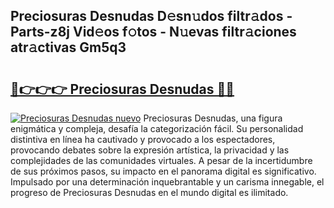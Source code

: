 ## Preciosuras Desnudas D𝚎sn𝚞dos filtr𝚊dos - Parts-z8j Vid𝚎os f𝚘tos - N𝚞evas filtr𝚊ciones atr𝚊ctivas Gm5q3

# <h2><a href="http://mbblkz4.tromn.icu/?c=Preciosuras+Desnudas">🔗👉👉👉 Preciosuras Desnudas 🔗🔗</a></h2>

[![Preciosuras Desnudas nuevo](https://i.imgur.com/pEAQMta.gif)](http://mbblkz4.tromn.icu/?c=Preciosuras+Desnudas)
Preciosuras Desnudas, una figura enigmática y compleja, desafía la categorización fácil. Su personalidad distintiva en línea ha cautivado y provocado a los espectadores, provocando debates sobre la expresión artística, la privacidad y las complejidades de las comunidades virtuales. A pesar de la incertidumbre de sus próximos pasos, su impacto en el panorama digital es significativo. Impulsado por una determinación inquebrantable y un carisma innegable, el progreso de Preciosuras Desnudas en el mundo digital es ilimitado.
